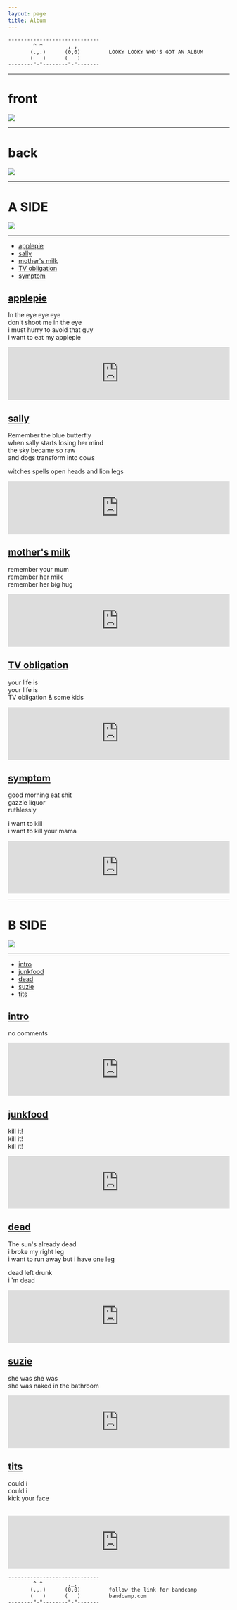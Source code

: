 ```yaml
---
layout: page
title: Album
---
```


```
-----------------------------
        ^ ^        ,_,       
       (.,.)      (0,0)      	LOOKY LOOKY WHO'S GOT AN ALBUM
       (   )      (   )      
--------"-"--------"-"-------
```

---

<!-- edw na bei double side cover img -->
<!-- na ksefugei apo to plaisio -->
<!-- fix: https://stackoverflow.com/questions/7762307/escape-the-bounds-of-a-div-container -->

# front

<div id="escape-body">
<img src="https://live.staticflickr.com/65535/53625216580_04dc4581e1_o.jpg">
</div>

---

# back

<div id="escape-body">
<img src="https://live.staticflickr.com/65535/53624775241_cb9c3c935d_o.jpg">
</div>

<!-- theloume kathe side to ena katw apo to al -->
---

# A SIDE
<img src="https://live.staticflickr.com/65535/53625216400_eaf0810c03_o.jpg">

---

- [applepie](#applepie)
- [sally](#sally)
- [mother's milk](#mothersmilk)
- [TV obligation](#TV-obligation)
- [symptom](#symptom)

## [applepie](#applepie)
In the eye eye eye <br> 
don't shoot me in the eye<br>
i must hurry to avoid that guy<br>
i want to eat my applepie<br>

<iframe style="border: 0; width: 100%; height: 120px;" src="https://bandcamp.com/EmbeddedPlayer/album=854233678/size=large/bgcol=ffffff/linkcol=0687f5/tracklist=false/artwork=small/track=2056638731/transparent=true/" seamless><a href="https://tiffanyexists.bandcamp.com/album/i-eye">i - EYE by Tiffany</a></iframe>

## [sally](#sally)
Remember the blue butterfly<br>
when sally starts losing her mind<br>
the sky became so raw<br>
and dogs transform into cows<br>

witches spells open heads and lion legs

<iframe style="border: 0; width: 100%; height: 120px;" src="https://bandcamp.com/EmbeddedPlayer/album=854233678/size=large/bgcol=ffffff/linkcol=0687f5/tracklist=false/artwork=small/track=1104937373/transparent=true/" seamless><a href="https://tiffanyexists.bandcamp.com/album/i-eye">i - EYE by Tiffany</a></iframe>

## [mother's milk](#mothersmilk)
remember your mum<br>
remember her milk<br>
remember her big hug

<iframe style="border: 0; width: 100%; height: 120px;" src="https://bandcamp.com/EmbeddedPlayer/album=854233678/size=large/bgcol=ffffff/linkcol=0687f5/tracklist=false/artwork=small/track=3837605811/transparent=true/" seamless><a href="https://tiffanyexists.bandcamp.com/album/i-eye">i - EYE by Tiffany</a></iframe>

## [TV obligation](#TV-obligation)
your life is<br>
your life is<br>
TV obligation & some kids

<iframe style="border: 0; width: 100%; height: 120px;" src="https://bandcamp.com/EmbeddedPlayer/album=854233678/size=large/bgcol=ffffff/linkcol=0687f5/tracklist=false/artwork=small/track=116972847/transparent=true/" seamless><a href="https://tiffanyexists.bandcamp.com/album/i-eye">i - EYE by Tiffany</a></iframe>

## [symptom](#symptom)
good morning eat shit<br>
gazzle liquor<br>
ruthlessly<br>

i want to kill<br>
i want to kill your mama

<iframe style="border: 0; width: 100%; height: 120px;" src="https://bandcamp.com/EmbeddedPlayer/album=854233678/size=large/bgcol=ffffff/linkcol=0687f5/tracklist=false/artwork=small/track=2833352986/transparent=true/" seamless><a href="https://tiffanyexists.bandcamp.com/album/i-eye">i - EYE by Tiffany</a></iframe>


---
# B SIDE
<img src="https://live.staticflickr.com/65535/53623880322_b23bc98ea3_o.jpg">

---

- [intro](#intro)
- [junkfood](#junkfood)
- [dead](#dead)
- [suzie](#suzie)
- [tits](#tits)

## [intro](#intro)
no comments

<iframe style="border: 0; width: 100%; height: 120px;" src="https://bandcamp.com/EmbeddedPlayer/album=854233678/size=large/bgcol=ffffff/linkcol=0687f5/tracklist=false/artwork=small/track=2437748130/transparent=true/" seamless><a href="https://tiffanyexists.bandcamp.com/album/i-eye">i - EYE by Tiffany</a></iframe>

## [junkfood](#junkfood)
kill it!<br>
kill it!<br>
kill it!

<iframe style="border: 0; width: 100%; height: 120px;" src="https://bandcamp.com/EmbeddedPlayer/album=854233678/size=large/bgcol=ffffff/linkcol=0687f5/tracklist=false/artwork=small/track=4178357738/transparent=true/" seamless><a href="https://tiffanyexists.bandcamp.com/album/i-eye">i - EYE by Tiffany</a></iframe>

## [dead](#dead)
The sun's already dead<br>
i broke my right leg<br>
i want to run away but i have one leg<br>

dead left drunk<br>
i 'm dead

<iframe style="border: 0; width: 100%; height: 120px;" src="https://bandcamp.com/EmbeddedPlayer/album=854233678/size=large/bgcol=ffffff/linkcol=0687f5/tracklist=false/artwork=small/track=954535093/transparent=true/" seamless><a href="https://tiffanyexists.bandcamp.com/album/i-eye">i - EYE by Tiffany</a></iframe>

## [suzie](#suzie)
she was she was<br>
she was naked in the bathroom

<iframe style="border: 0; width: 100%; height: 120px;" src="https://bandcamp.com/EmbeddedPlayer/album=854233678/size=large/bgcol=ffffff/linkcol=0687f5/tracklist=false/artwork=small/track=2748219731/transparent=true/" seamless><a href="https://tiffanyexists.bandcamp.com/album/i-eye">i - EYE by Tiffany</a></iframe>

## [tits](#tits)
could i<br>
could i<br>
kick your face<br>
<br>

<iframe style="border: 0; width: 100%; height: 120px;" src="https://bandcamp.com/EmbeddedPlayer/album=854233678/size=large/bgcol=ffffff/linkcol=0687f5/tracklist=false/artwork=small/track=2331663649/transparent=true/" seamless><a href="https://tiffanyexists.bandcamp.com/album/i-eye">i - EYE by Tiffany</a></iframe>

```
-----------------------------
        ^ ^        ,_,       
       (.,.)      (0,0)         follow the link for bandcamp
       (   )      (   )         bandcamp.com
--------"-"--------"-"-------
```